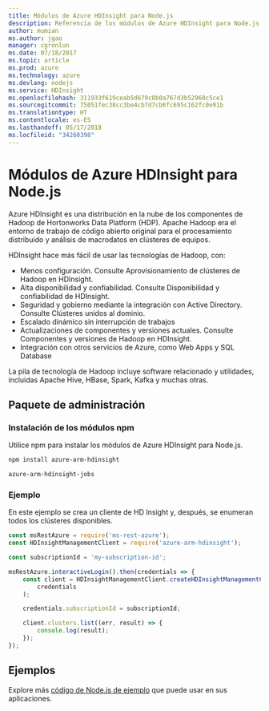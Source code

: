 ```yaml
---
title: Módulos de Azure HDInsight para Node.js
description: Referencia de los módulos de Azure HDInsight para Node.js
author: mumian
ms.author: jgao
manager: cgronlun
ms.date: 07/18/2017
ms.topic: article
ms.prod: azure
ms.technology: azure
ms.devlang: nodejs
ms.service: HDInsight
ms.openlocfilehash: 311933f619ceab5d679c8b0a767d3b52960c5ce1
ms.sourcegitcommit: 75051fec38cc3be4cb7d7cb6fc695c162fc0e91b
ms.translationtype: HT
ms.contentlocale: es-ES
ms.lasthandoff: 05/17/2018
ms.locfileid: "34260398"
---
```

# <a name="azure-hdinsight-modules-for-nodejs"></a>Módulos de Azure HDInsight para Node.js

Azure HDInsight es una distribución en la nube de los componentes de Hadoop de Hortonworks Data Platform (HDP). Apache Hadoop era el entorno de trabajo de código abierto original para el procesamiento distribuido y análisis de macrodatos en clústeres de equipos.

HDInsight hace más fácil de usar las tecnologías de Hadoop, con:
- Menos configuración. Consulte Aprovisionamiento de clústeres de Hadoop en HDInsight.
- Alta disponibilidad y confiabilidad. Consulte Disponibilidad y confiabilidad de HDInsight.
- Seguridad y gobierno mediante la integración con Active Directory. Consulte Clústeres unidos al dominio.
- Escalado dinámico sin interrupción de trabajos
- Actualizaciones de componentes y versiones actuales. Consulte Componentes y versiones de Hadoop en HDInsight.
- Integración con otros servicios de Azure, como Web Apps y SQL Database

La pila de tecnología de Hadoop incluye software relacionado y utilidades, incluidas Apache Hive, HBase, Spark, Kafka y muchas otras. 

## <a name="management-package"></a>Paquete de administración

### <a name="install-the-npm-modules"></a>Instalación de los módulos npm

Utilice npm para instalar los módulos de Azure HDInsight para Node.js.

```bash
npm install azure-arm-hdinsight
```

```bash
azure-arm-hdinsight-jobs
```

### <a name="example"></a>Ejemplo 

En este ejemplo se crea un cliente de HD Insight y, después, se enumeran todos los clústeres disponibles. 

```javascript
const msRestAzure = require('ms-rest-azure');
const HDInsightManagementClient = require('azure-arm-hdinsight');

const subscriptionId = 'my-subscription-id';

msRestAzure.interactiveLogin().then(credentials => {
    const client = HDInsightManagementClient.createHDInsightManagementClient(
        credentials
    );

    credentials.subscriptionId = subscriptionId;

    client.clusters.list((err, result) => {
        console.log(result);
    });
});
```

## <a name="samples"></a>Ejemplos

Explore más [código de Node.js de ejemplo](https://azure.microsoft.com/resources/samples/?platform=nodejs) que puede usar en sus aplicaciones.
